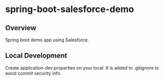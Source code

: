 ﻿# spring-boot-salesforce-demo

## Overview

Spring boot demo app using Salesforce.

## Local Development

Create application-dev.properties on your local.
It is added to .gitignore to avoid commit security info.

